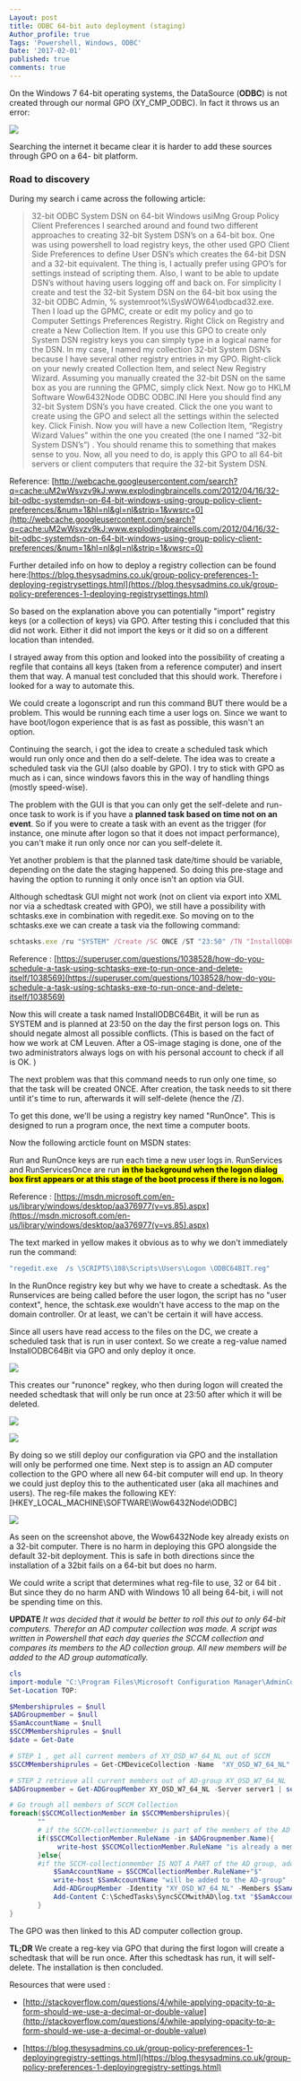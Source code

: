 ```yaml
---
Layout: post
title: ODBC 64-bit auto deployment (staging)
Author_profile: true
Tags: 'Powershell, Windows, ODBC'
Date: '2017-02-01'
published: true
comments: true
---
```

On the Windows 7 64-bit operating systems, the DataSource (**ODBC**) is not created through
our normal GPO (XY_CMP_ODBC). In fact it throws us an error:

![]({{site.baseurl}}/assets/images/ODBC64BIT/1.png)

Searching the internet it became clear it is harder to add these sources through GPO on a 64-
bit platform.

### Road to discovery

During my search i came across the following article:

> 32-bit ODBC System DSN on 64-bit Windows usiMng Group Policy Client Preferences
I searched around and found two different approaches to creating 32-bit System DSN’s on a 64-bit box. One was
using powershell to load registry keys, the other used GPO Client Side Preferences to define User DSN’s which
creates the 64-bit DSN and a 32-bit equivalent.
The thing is, I actually prefer using GPO’s for settings instead of scripting them. Also, I want to be able to update
DSN’s without having users logging off and back on.
For simplicity I create and test the 32-bit System DSN on the 64-bit box using the 32-bit ODBC Admin, %
systemroot%\SysWOW64\odbcad32.exe.
Then I load up the GPMC, create or edit my policy and go to Computer Settings  Preferences  Registry.
Right Click on Registry and create a New Collection Item.
If you use this GPO to create only System DSN registry keys you can simply type in a logical name for the DSN. In
my case, I named my collection 32-bit System DSN’s because I have several other registry entries in my GPO.
Right-click on your newly created Collection Item, and select New  Registry Wizard. Assuming you manually
created the 32-bit DSN on the same box as you are running the GPMC, simply click Next.
Now go to HKLM  Software  Wow6432Node  ODBC  ODBC.INI
Here you should find any 32-bit System DSN’s you have created. Click the one you want to create using the GPO
and select all the settings within the selected key. Click Finish.
Now you will have a new Collection Item, “Registry Wizard Values” within the one you created (the one I named
“32-bit System DSN’s”) . You should rename this to something that makes sense to you.
Now, all you need to do, is apply this GPO to all 64-bit servers or client computers that require the 32-bit System
DSN.

Reference: [http://webcache.googleusercontent.com/search?q=cache:uM2wWsvzv9kJ:www.explodingbraincells.com/2012/04/16/32-bit-odbc-systemdsn-on-64-bit-windows-using-group-policy-client-preferences/&num=1&hl=nl&gl=nl&strip=1&vwsrc=0](http://webcache.googleusercontent.com/search?q=cache:uM2wWsvzv9kJ:www.explodingbraincells.com/2012/04/16/32-bit-odbc-systemdsn-on-64-bit-windows-using-group-policy-client-preferences/&num=1&hl=nl&gl=nl&strip=1&vwsrc=0)

Further detailed info on how to deploy a registry collection can be found here:[https://blog.thesysadmins.co.uk/group-policy-preferences-1-deploying-registrysettings.html](https://blog.thesysadmins.co.uk/group-policy-preferences-1-deploying-registrysettings.html)

So based on the explanation above  you can potentially "import" registry keys (or a collection of keys) via GPO. After testing this i concluded that this did not work. Either it did not import the keys or it did so on a different location than intended.

I strayed away from this option and looked into the possibility of creating a regfile that contains all keys (taken from a reference computer) and insert them that way. A manual test concluded that this should work. Therefore i looked for a way to automate this.

We could create a logonscript and run this command BUT there would be a problem. This would be running each time a user logs on. Since we want to have  boot/logon experience that is as fast as possible, this wasn't an option.

Continuing the search, i got the idea to create a scheduled task which would run only once and then do a self-delete. The idea was to create a scheduled task via the GUI (also doable by GPO). I try to stick with GPO as much as i can, since windows favors this in the way of handling things (mostly speed-wise).

The problem with the GUI is that you can only get the self-delete and run-once task to work is if you have a **planned task based on time not on an event**. So if you were to create a task with an event as the trigger (for instance, one minute after logon so that it does not impact performance), you can't make it run only once nor can you self-delete it.

Yet another problem is that the planned task date/time should be variable, depending on the date the staging happened. So doing this pre-stage and having the option to running it only once isn't an option via GUI.

Although schedtask GUI might not work (not on client via export into XML nor via a schedtask created with GPO), we still have a possibility with schtasks.exe in combination with regedit.exe.
So moving on to the schtasks.exe we can create a task via the following command:

```javascript
schtasks.exe /ru "SYSTEM" /Create /SC ONCE /ST "23:50" /TN "InstallODBC64Bit" /TR "regedit.exe  /s \\server\sysvol\domain\SCRIPTS\108\Scripts\Users\Logon \ODBC64BIT.reg" /v1 /z
```
Reference : [https://superuser.com/questions/1038528/how-do-you-schedule-a-task-using-schtasks-exe-to-run-once-and-delete-itself/1038569](https://superuser.com/questions/1038528/how-do-you-schedule-a-task-using-schtasks-exe-to-run-once-and-delete-itself/1038569)

Now this will create a task named InstallODBC64Bit, it will be run as SYSTEM and is planned at 23:50 on the day the first person logs on. This should negate almost all possible conflicts. (This is based on the fact of how we work at CM Leuven. After a OS-image staging is done, one of the two administrators always logs on with his personal account to check if all is OK. )

The next problem was that this command needs to run only one time, so that the task will be created ONCE. After creation, the task needs to sit there until it's time to run, afterwards it will self-delete (hence the /Z).

To get this done, we'll be using a registry key named "RunOnce". This is designed to run a program once, the next time a computer boots.

Now the following arcticle fount on MSDN states:

Run and RunOnce keys are run each time a new user logs in. RunServices and RunServicesOnce are run **<mark>in the background when the logon dialog box first appears or at this stage of the boot process if there is no logon.</mark>**

Reference : [https://msdn.microsoft.com/en-us/library/windows/desktop/aa376977(v=vs.85).aspx](https://msdn.microsoft.com/en-us/library/windows/desktop/aa376977(v=vs.85).aspx)


The text marked in yellow makes it obvious as to why we don't immediately run  the command:

```javascript
"regedit.exe  /s \SCRIPTS\108\Scripts\Users\Logon \ODBC64BIT.reg"
```
In the RunOnce registry key but why we have to create a schedtask. As the Runservices are being called before the user logon, the script has no "user context", hence, the schtask.exe wouldn't have access to the map on the domain controller.  Or at least, we can't be certain it will have access.

Since all users have read access to the files on the DC, we create a scheduled task that is run in user context.
So we create a reg-value named InstallODBC64Bit via GPO and only deploy it once.

![]({{site.baseurl}}/assets/images/ODBC64BIT/2.png)

This creates our "runonce" regkey, who then during logon will created the needed schedtask that will only be run once at 23:50 after which it will be deleted.

![]({{site.baseurl}}/assets/images/ODBC64BIT/3.png)

![]({{site.baseurl}}/assets/images/ODBC64BIT/4.png)

By doing so we still deploy our configuration via GPO and the installation will only be performed one time. Next step is to assign an AD computer collection to the GPO where all new 64-bit computer will end up.
In theory we could just deploy this to the authenticated user (aka all machines and users). The reg-file makes the following KEY: [HKEY_LOCAL_MACHINE\SOFTWARE\Wow6432Node\ODBC]

![]({{site.baseurl}}/assets/images/ODBC64BIT/5.png)

As seen on the screenshot above, the Wow6432Node key already exists on a 32-bit computer. There is no harm in deploying this GPO alongside the default 32-bit deployment. This is safe in both directions since the installation of a 32bit fails on a 64-bit but does no harm.

We could write a script that determines what reg-file to use, 32 or 64 bit . But since they do no harm AND with Windows 10 all being 64-bit, i will not be spending time on this.

**UPDATE** _It was decided that it would be better to roll this out to only 64-bit computers. Therefor an AD computer collection was made. A script was written in Powershell that each day queries the SCCM collection and compares its members to the AD collection group. All new members will be added to the AD group automatically._


```powershell
cls
import-module "C:\Program Files\Microsoft Configuration Manager\AdminConsole\bin\ConfigurationManager\ConfigurationManager.psd1"
Set-Location TOP:

$Membershiprules = $null
$ADGroupmember = $null
$SamAccountName = $null
$SCCMMembershiprules = $null
$date = Get-Date

# STEP 1 , get all current members of XY_OSD_W7_64_NL out of SCCM
$SCCMMembershiprules = Get-CMDeviceCollection -Name  "XY_OSD_W7_64_NL"  | Select-Object Name -ExpandProperty CollectionRules

# STEP 2 retrieve all current members out of AD-group XY_OSD_W7_64_NL
$ADGroupmember = Get-ADGroupMember XY_OSD_W7_64_NL -Server server1 | select Name, SamAccountName -ExpandProperty SamAccountName

# Go trough all members of SCCM Collection
foreach($SCCMCollectionMember in $SCCMMembershiprules){
       ""
       # if the SCCM-collectionmember is part of the members of the AD group, then do nothing
       if($SCCMCollectionMember.RuleName -in $ADGroupmember.Name){
            write-host $SCCMCollectionMember.RuleName "is already a member" -ForegroundColor red
       }else{
       #if the SCCM-collectionmember IS NOT A PART of the AD group, add it.
           $SamAccountName = $SCCMCollectionMember.RuleName+"$"
           write-host $SamAccountName "will be added to the AD-group" -ForegroundColor Green
           Add-ADGroupMember -Identity "XY_OSD_W7_64_NL" -Members $SamAccountName -Server server1 -ErrorAction SilentlyContinue
           Add-Content C:\SchedTasks\SyncSCCMwithAD\log.txt "$SamAccountName  $date" -Force
       }
}
```

The GPO was then linked to this AD computer collection group.

**TL;DR** We create a reg-key via GPO that during the first logon will create a schedtask that will be run once. After this schedtask has run, it will self-delete. The installation is then concluded.

Resources that were used :

- [http://stackoverflow.com/questions/4/while-applying-opacity-to-a-form-should-we-use-a-decimal-or-double-value](http://stackoverflow.com/questions/4/while-applying-opacity-to-a-form-should-we-use-a-decimal-or-double-value)

- [https://blog.thesysadmins.co.uk/group-policy-preferences-1-deployingregistry-settings.html](https://blog.thesysadmins.co.uk/group-policy-preferences-1-deployingregistry-settings.html)
